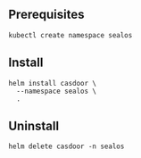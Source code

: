 


## Prerequisites

```shell
kubectl create namespace sealos
```


## Install

```shell
helm install casdoor \
  --namespace sealos \
  .
```

## Uninstall

```shell
helm delete casdoor -n sealos
```
